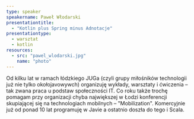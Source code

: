 ```yaml
---
type: speaker
speakername: Paweł Włodarski
presentationtitle: 
  - "Kotlin plus Spring minus Adnotacje"
presentationtype: 
  - warsztat
  - kotlin
resources:
  - src: "pawel_wlodarski.jpg"
    name: "photo"
---
```


Od kilku lat w ramach łódzkiego JUGa (czyli grupy miłośników technologii już nie tylko okołojavowywch) organizuję wykłady, warsztaty i ćwiczenia – tak zwana praca u podstaw społeczności IT. Co roku także trochę pomagam przy organizacji chyba największej w Łodzi konferencji skupiającej się na technologiach mobilnych – "Mobilization". Komercyjnie już od ponad 10 lat programuję w Javie a ostatnio doszła do tego i Scala.